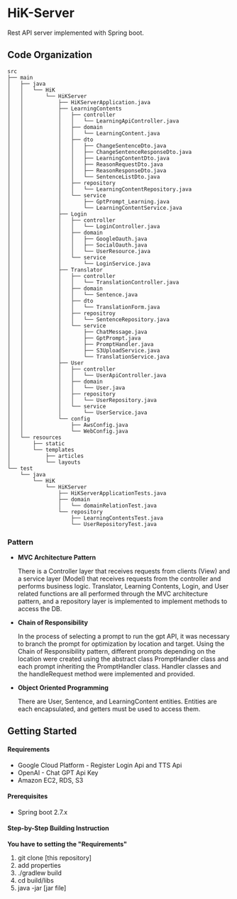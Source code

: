 # HiK-Server
Rest API server implemented with Spring boot.

## Code Organization
```
src
├── main
│   ├── java
│   │   └── HiK
│   │       └── HiKServer
│   │           ├── HiKServerApplication.java
│   │           ├── LearningContents
│   │           │   ├── controller
│   │           │   │   └── LearningApiController.java
│   │           │   ├── domain
│   │           │   │   └── LearningContent.java
│   │           │   ├── dto
│   │           │   │   ├── ChangeSentenceDto.java
│   │           │   │   ├── ChangeSentenceResponseDto.java
│   │           │   │   ├── LearningContentDto.java
│   │           │   │   ├── ReasonRequestDto.java
│   │           │   │   ├── ReasonResponseDto.java
│   │           │   │   └── SentenceListDto.java
│   │           │   ├── repository
│   │           │   │   └── LearningContentRepository.java
│   │           │   └── service
│   │           │       ├── GptPrompt_Learning.java
│   │           │       └── LearningContentService.java
│   │           ├── Login
│   │           │   ├── controller
│   │           │   │   └── LoginController.java
│   │           │   ├── domain
│   │           │   │   ├── GoogleOauth.java
│   │           │   │   ├── SocialOauth.java
│   │           │   │   └── UserResource.java
│   │           │   └── service
│   │           │       └── LoginService.java
│   │           ├── Translator
│   │           │   ├── controller
│   │           │   │   └── TranslationController.java
│   │           │   ├── domain
│   │           │   │   └── Sentence.java
│   │           │   ├── dto
│   │           │   │   └── TranslationForm.java
│   │           │   ├── repositroy
│   │           │   │   └── SentenceRepository.java
│   │           │   └── service
│   │           │       ├── ChatMessage.java
│   │           │       ├── GptPrompt.java
│   │           │       ├── PromptHandler.java
│   │           │       ├── S3UploadService.java
│   │           │       └── TranslationService.java
│   │           ├── User
│   │           │   ├── controller
│   │           │   │   └── UserApiController.java
│   │           │   ├── domain
│   │           │   │   └── User.java
│   │           │   ├── repository
│   │           │   │   └── UserRepository.java
│   │           │   └── service
│   │           │       └── UserService.java
│   │           └── config
│   │               ├── AwsConfig.java
│   │               └── WebConfig.java
│   └── resources
│       ├── static
│       └── templates
│           ├── articles
│           └── layouts
└── test
    └── java
        └── HiK
            └── HiKServer
                ├── HiKServerApplicationTests.java
                ├── domain
                │   └── domainRelationTest.java
                └── repository
                    ├── LearningContentsTest.java
                    └── UserRepositoryTest.java
```

### Pattern
- **MVC Architecture Pattern**
  
  There is a Controller layer that receives requests from clients (View) and a service layer (Model) that receives requests from the controller and performs business logic. Translator, Learning Contents, Login, and User related functions are all performed through the MVC architecture pattern, and a repository layer is implemented to implement methods to access the DB.

- **Chain of Responsibility**
  
  In the process of selecting a prompt to run the gpt API, it was necessary to branch the prompt for optimization by location and target. Using the Chain of Responsibility pattern, different prompts depending on the location were created using the abstract class PromptHandler class and each prompt inheriting the PromptHandler class. Handler classes and the handleRequest method were implemented and provided.

- **Object Oriented Programming**

  There are User, Sentence, and LearningContent entities. Entities are each encapsulated, and getters must be used to access them.

## Getting Started
#### Requirements
- Google Cloud Platform - Register Login Api and TTS Api
- OpenAI - Chat GPT Api Key
- Amazon EC2, RDS, S3
#### Prerequisites
- Spring boot 2.7.x
#### Step-by-Step Building Instruction
**You have to setting the "Requirements"**
1. git clone [this repository]
2. add properties
3. ./gradlew build
4. cd build/libs
5. java -jar [jar file]
